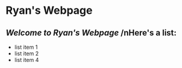 # Ryan's Webpage
*Welcome to Ryan's Webpage*
/nHere's a list:
---
- list item 1
- list item 2
- list item 4

